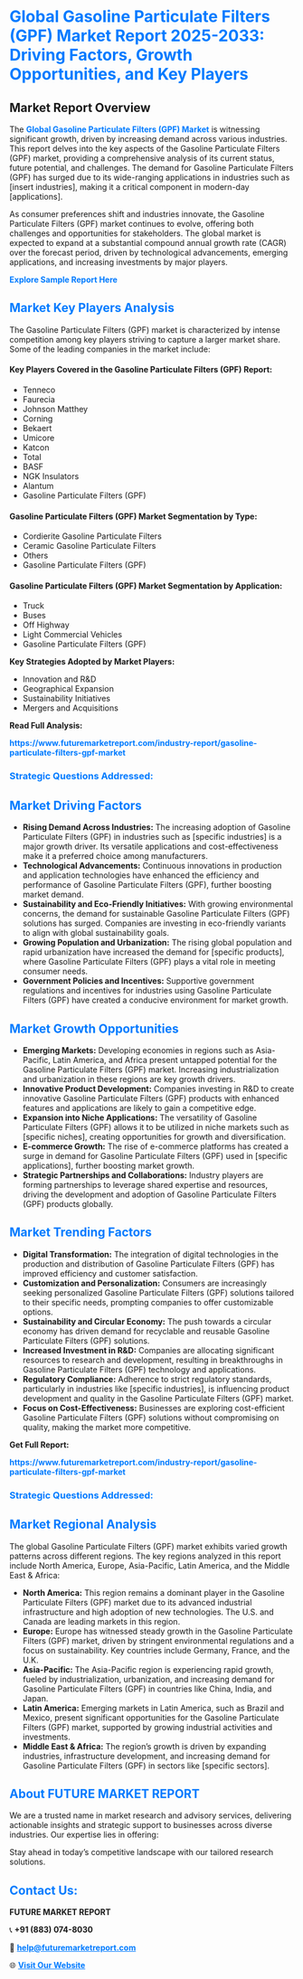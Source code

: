 <h1 style="color: #007BFF;">Global Gasoline Particulate Filters (GPF) Market Report 2025-2033: Driving Factors, Growth Opportunities, and Key Players</h1>

<section id="overview">
<h2>Market Report Overview</h2>
<p>The <a href="https://www.futuremarketreport.com/industry-report/gasoline-particulate-filters-gpf-market" style="color: #007BFF; text-decoration: none;"><strong>Global Gasoline Particulate Filters (GPF) Market</strong></a> is witnessing significant growth, driven by increasing demand across various industries. This report delves into the key aspects of the Gasoline Particulate Filters (GPF) market, providing a comprehensive analysis of its current status, future potential, and challenges. The demand for Gasoline Particulate Filters (GPF) has surged due to its wide-ranging applications in industries such as [insert industries], making it a critical component in modern-day [applications].</p>
<p>As consumer preferences shift and industries innovate, the Gasoline Particulate Filters (GPF) market continues to evolve, offering both challenges and opportunities for stakeholders. The global market is expected to expand at a substantial compound annual growth rate (CAGR) over the forecast period, driven by technological advancements, emerging applications, and increasing investments by major players.</p>
</section>

<section id="overview">
<p><a href="https://www.futuremarketreport.com/request-sample/reportId=99846" style="color: #007BFF; text-decoration: none;"><strong>Explore Sample Report Here</strong></a></p>
</section>

<section id="key-players">
<h2 style="color: #007BFF;">Market Key Players Analysis</h2>
<p>The Gasoline Particulate Filters (GPF) market is characterized by intense competition among key players striving to capture a larger market share. Some of the leading companies in the market include:</p>
<h4>Key Players Covered in the Gasoline Particulate Filters (GPF) Report:</h4>
<ul><li>Tenneco</li><li>Faurecia</li><li>Johnson Matthey</li><li>Corning</li><li>Bekaert</li><li>Umicore</li><li>Katcon</li><li>Total</li><li>BASF</li><li>NGK Insulators</li><li>Alantum</li><li>Gasoline Particulate Filters (GPF)</li></ul>
<h4>Gasoline Particulate Filters (GPF) Market Segmentation by Type:</h4>
<ul><li>Cordierite Gasoline Particulate Filters</li><li>Ceramic Gasoline Particulate Filters</li><li>Others</li><li>Gasoline Particulate Filters (GPF)</li></ul>

<h4>Gasoline Particulate Filters (GPF) Market Segmentation by Application:</h4>
<ul><li>Truck</li><li>Buses</li><li>Off Highway</li><li>Light Commercial Vehicles</li><li>Gasoline Particulate Filters (GPF)</li></ul>
<p><strong>Key Strategies Adopted by Market Players:</strong></p>
<ul>
<li>Innovation and R&D</li>
<li>Geographical Expansion</li>
<li>Sustainability Initiatives</li>
<li>Mergers and Acquisitions</li>
</ul>
</section>

<section>
<p><strong>Read Full Analysis: </strong></p><a href="https://www.futuremarketreport.com/industry-report/gasoline-particulate-filters-gpf-market" style="color: #007BFF; text-decoration: none;"><strong>https://www.futuremarketreport.com/industry-report/gasoline-particulate-filters-gpf-market</strong></a>
<h3 style="color: #007BFF;">Strategic Questions Addressed:</h3>
</section>

<section id="driving-factors">
<h2 style="color: #007BFF;">Market Driving Factors</h2>
<ul>
<li><strong>Rising Demand Across Industries:</strong> The increasing adoption of Gasoline Particulate Filters (GPF) in industries such as [specific industries] is a major growth driver. Its versatile applications and cost-effectiveness make it a preferred choice among manufacturers.</li>
<li><strong>Technological Advancements:</strong> Continuous innovations in production and application technologies have enhanced the efficiency and performance of Gasoline Particulate Filters (GPF), further boosting market demand.</li>
<li><strong>Sustainability and Eco-Friendly Initiatives:</strong> With growing environmental concerns, the demand for sustainable Gasoline Particulate Filters (GPF) solutions has surged. Companies are investing in eco-friendly variants to align with global sustainability goals.</li>
<li><strong>Growing Population and Urbanization:</strong> The rising global population and rapid urbanization have increased the demand for [specific products], where Gasoline Particulate Filters (GPF) plays a vital role in meeting consumer needs.</li>
<li><strong>Government Policies and Incentives:</strong> Supportive government regulations and incentives for industries using Gasoline Particulate Filters (GPF) have created a conducive environment for market growth.</li>
</ul>
</section>

<section id="growth-opportunities">
<h2 style="color: #007BFF;">Market Growth Opportunities</h2>
<ul>
<li><strong>Emerging Markets:</strong> Developing economies in regions such as Asia-Pacific, Latin America, and Africa present untapped potential for the Gasoline Particulate Filters (GPF) market. Increasing industrialization and urbanization in these regions are key growth drivers.</li>
<li><strong>Innovative Product Development:</strong> Companies investing in R&D to create innovative Gasoline Particulate Filters (GPF) products with enhanced features and applications are likely to gain a competitive edge.</li>
<li><strong>Expansion into Niche Applications:</strong> The versatility of Gasoline Particulate Filters (GPF) allows it to be utilized in niche markets such as [specific niches], creating opportunities for growth and diversification.</li>
<li><strong>E-commerce Growth:</strong> The rise of e-commerce platforms has created a surge in demand for Gasoline Particulate Filters (GPF) used in [specific applications], further boosting market growth.</li>
<li><strong>Strategic Partnerships and Collaborations:</strong> Industry players are forming partnerships to leverage shared expertise and resources, driving the development and adoption of Gasoline Particulate Filters (GPF) products globally.</li>
</ul>
</section>

<section id="trending-factors">
<h2 style="color: #007BFF;">Market Trending Factors</h2>
<ul>
<li><strong>Digital Transformation:</strong> The integration of digital technologies in the production and distribution of Gasoline Particulate Filters (GPF) has improved efficiency and customer satisfaction.</li>
<li><strong>Customization and Personalization:</strong> Consumers are increasingly seeking personalized Gasoline Particulate Filters (GPF) solutions tailored to their specific needs, prompting companies to offer customizable options.</li>
<li><strong>Sustainability and Circular Economy:</strong> The push towards a circular economy has driven demand for recyclable and reusable Gasoline Particulate Filters (GPF) solutions.</li>
<li><strong>Increased Investment in R&D:</strong> Companies are allocating significant resources to research and development, resulting in breakthroughs in Gasoline Particulate Filters (GPF) technology and applications.</li>
<li><strong>Regulatory Compliance:</strong> Adherence to strict regulatory standards, particularly in industries like [specific industries], is influencing product development and quality in the Gasoline Particulate Filters (GPF) market.</li>
<li><strong>Focus on Cost-Effectiveness:</strong> Businesses are exploring cost-efficient Gasoline Particulate Filters (GPF) solutions without compromising on quality, making the market more competitive.</li>
</ul>
</section>

<section>
<p><strong>Get Full Report: </strong></p><a href="https://www.futuremarketreport.com/industry-report/gasoline-particulate-filters-gpf-market" style="color: #007BFF; text-decoration: none;"><strong>https://www.futuremarketreport.com/industry-report/gasoline-particulate-filters-gpf-market</strong></a>
<h3 style="color: #007BFF;">Strategic Questions Addressed:</h3>
</section>


<section id="regional-analysis">
<h2 style="color: #007BFF;">Market Regional Analysis</h2>
<p>The global Gasoline Particulate Filters (GPF) market exhibits varied growth patterns across different regions. The key regions analyzed in this report include North America, Europe, Asia-Pacific, Latin America, and the Middle East & Africa:</p>
<ul>
<li><strong>North America:</strong> This region remains a dominant player in the Gasoline Particulate Filters (GPF) market due to its advanced industrial infrastructure and high adoption of new technologies. The U.S. and Canada are leading markets in this region.</li>
<li><strong>Europe:</strong> Europe has witnessed steady growth in the Gasoline Particulate Filters (GPF) market, driven by stringent environmental regulations and a focus on sustainability. Key countries include Germany, France, and the U.K.</li>
<li><strong>Asia-Pacific:</strong> The Asia-Pacific region is experiencing rapid growth, fueled by industrialization, urbanization, and increasing demand for Gasoline Particulate Filters (GPF) in countries like China, India, and Japan.</li>
<li><strong>Latin America:</strong> Emerging markets in Latin America, such as Brazil and Mexico, present significant opportunities for the Gasoline Particulate Filters (GPF) market, supported by growing industrial activities and investments.</li>
<li><strong>Middle East & Africa:</strong> The region’s growth is driven by expanding industries, infrastructure development, and increasing demand for Gasoline Particulate Filters (GPF) in sectors like [specific sectors].</li>
</ul>
</section>

<footer>
<h2 style="color: #007BFF;">About FUTURE MARKET REPORT</h2>
<p>We are a trusted name in market research and advisory services, delivering actionable insights and strategic support to businesses across diverse industries. Our expertise lies in offering:</p>

<p>Stay ahead in today’s competitive landscape with our tailored research solutions.</p>

<h2 style="color: #007BFF;">Contact Us:</h2>
<p><strong>FUTURE MARKET REPORT</strong></p>
<p>📞 <strong>+91 (883) 074-8030</strong></p>
<p>📧 <strong><a href="mailto:help@futuremarketreport.com" style="color: #007BFF;">help@futuremarketreport.com</a></strong></p>
<p>🌐 <strong><a href="https://www.futuremarketreport.com/" style="color: #007BFF;">Visit Our Website</a></strong></p>
</footer>